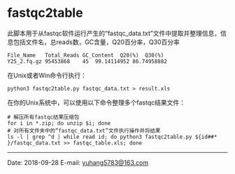 # fastqc2table
 此脚本用于从fastqc软件运行产生的“fastqc_data.txt”文件中提取并整理信息，信息包括文件名，总reads数，GC含量，Q20百分率，Q30百分率

```
File_Name	Total_Reads	GC_Content	Q20(%)	Q30(%)
Y25_2.fq.gz	95453868	45	99.14114952	86.74958882
```



 在Unix或者Win命令行执行：
```shell
python3 fastqc2table.py fastqc_data.txt > result.xls
```

在你的Unix系统中，可以使用以下命令整理多个fastqc结果文件：

```shell
# 解压所有fastqc结果压缩包
for i in *.zip; do unzip $i; done
# 对所有文件夹中的“fastqc_data.txt”文件执行操作并将结果
ls -l | grep ^d | while read id; do python3 fastqc2table.py ${id##* }/fastqc_data.txt >> fastqc_table.xls; done
```



---

Date: 2018-09-28
E-mail: yuhang5783@163.com

